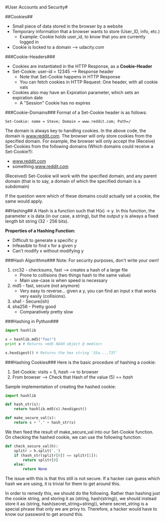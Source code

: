 #User Accounts and Security#

##Cookies##
+ Small piece of data stored in the browser by a website
+ Temporary information that a browser wants to store (User_ID, info, etc.)
    * Example: Cookie holds user_id, to know that you are currently logged in
+ Cookie is locked to a domain --> udacity.com 

###Cookie-Headers###
+ Cookies are instantiated in the HTTP Response, as a **Cookie-Header**
+ Set-Cookie: user-id = 12345 --> Response header
    * Note that Set-Cookie happens in HTTP Response
    * You can fetch cookies in HTTP Request: One header, with all cookie vals
+ Cookies also may have an Expiration parameter, which sets an expiration date
    * A "Session" Cookie has no expires

###Cookie-Domains###
Format of a Set-Cookie header is as follows:
```
Set-Cookie: name = Steve; Domain = www.reddit.com; Path=/
```

The domain is always key to handling cookies. In the above code, the domain is www.reddit.com. The browser will only store cookies from the specified domain. For example, the browser will only accept the (Receive) Set-Cookies from the following domains (Which domains could receive a Set-Cookie?):

+ www.reddit.com
+ something.www.reddit.com

(Received) Set-Cookie will work with the specified domain, and any parent domain (that is to say, a domain of which the specified domain is a subdomain)

If the question were which of these domains could actually set a cookie, the same would apply.

##Hashing##
A Hash is a function such that H(x) -> y. In this function, the parameter x is data (in our case, a string), but the output y is always a fixed length bit string (32 - 256 bits).

**Properties of a Hashing Function:**

+ Difficult to generate a specific y
+ Infeasible to find x for a given y
+ Can't modify x without modifying y

###Hash Algorithms###
Note: For security purposes, don't write your own!

1. crc32 - checksums, fast --> creates a hash of a large file
    + Prone to collisions (two things hash to the same value)
    + Main use-case is when speed is necessary
2. md5 - fast, secure (not anymore)
    + Very easy to reverse... given a y, you can find an input x that works very easily (collisions).
3. sha1 - Secure(ish)
4. sha256 - Pretty good 
    + Comparatively pretty slow

###Hashing in Python###
```python
import hashlib

x = hashlib.md5("foo!")
print x # Returns <md5 HASH object @ memloc>

x.hexdigest() # Returns the hex string '35a....737'
```

###Hashing Cookies###
Here is the basic procedure of hashing a cookie:

1. Set-Cookie: visits = 5, *hash* --> to browser 
2. From browser --> Check that Hash of the value (5) == *hash*

Sample implementation of creating the hashed cookie:

```python
import hashlib

def hash_str(s):
    return hashlib.md5(s).hexdigest()

def make_secure_val(s):
    return s + "," + hash_str(s)
```

We then feed the result of make_secure_val into our Set-Cookie function. On checking the hashed cookie, we can use the following function:

```python
def check_secure_val(h):
    splitr = h.split(',')
    if (hash_str(splitr[0]) == splitr[1]): 
        return splitr[0]
    else:
        return None
```

The issue with this is that this still is not secure. If a hacker can guess which hash we are using, it is trivial for them to get around this.

In order to remedy this, we should do the following. Rather than hashing just the cookie string, and storing it as (string, hash(string)), we should instead store it as (string, hash(secret_string+string)), where secret_string is a special phrase that only we are privy to. Therefore, a hacker would have to know our password to get around this.